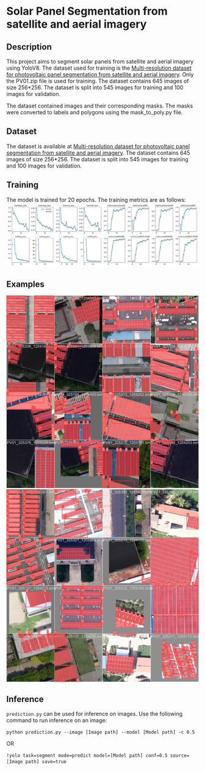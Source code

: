 # Solar Panel Segmentation from satellite and aerial imagery

## Description
This project aims to segment solar panels from satellite and aerial imagery using YoloV8. The dataset used for training is the [Multi-resolution dataset for photovoltaic panel segmentation from satellite and aerial imagery](https://zenodo.org/record/5171712/). Only the PV01.zip file is used for training. The dataset contains 645 images of size 256*256. The dataset is split into 545 images for training and 100 images for validation. 

The dataset contained images and their corresponding masks. The masks were converted to labels and polygons using the mask_to_poly.py file.

## Dataset
The dataset is available at [Multi-resolution dataset for photovoltaic panel segmentation from satellite and aerial imagery](https://zenodo.org/record/5171712/). The dataset contains 645 images of size 256*256. The dataset is split into 545 images for training and 100 images for validation.

## Training
The model is trained for 20 epochs. The training metrics are as follows:
![Training Metrics](results/results.png)

## Examples
![Exampe 1](results/train_batch0.jpg) 
![Example 2](results/train_batch351.jpg)

## Inference
`prediction.py` can be used for inference on images. Use the following command to run inference on an image:
```
python prediction.py --image [Image path] --model [Model path] -c 0.5
```
OR 

```
!yolo task=segment mode=predict model=[Model path] conf=0.5 source=[Image path] save=true
```
